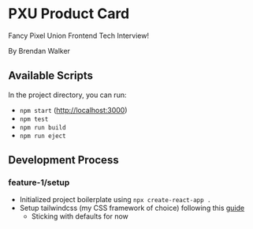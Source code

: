 # PXU Product Card

Fancy Pixel Union Frontend Tech Interview!

By Brendan Walker

## Available Scripts

In the project directory, you can run:

- `npm start` ([http://localhost:3000](http://localhost:3000))
- `npm test`
- `npm run build`
- `npm run eject`

## Development Process

### feature-1/setup

- Initialized project boilerplate using `npx create-react-app .`
- Setup tailwindcss (my CSS framework of choice) following this [guide](https://tailwindcss.com/docs/guides/create-react-app)
    - Sticking with defaults for now
